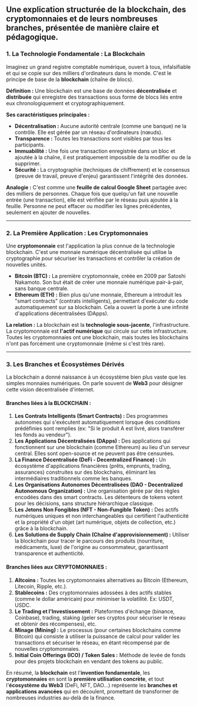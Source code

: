 ## Une explication structurée de la blockchain, des cryptomonnaies et de leurs nombreuses branches, présentée de manière claire et pédagogique.

### 1. La Technologie Fondamentale : La Blockchain

Imaginez un grand registre comptable numérique, ouvert à tous, infalsifiable et qui se copie sur des milliers d'ordinateurs dans le monde. C'est le principe de base de la **blockchain** (chaîne de blocs).

**Définition :** Une blockchain est une base de données **décentralisée** et **distribuée** qui enregistre des transactions sous forme de blocs liés entre eux chronologiquement et cryptographiquement.

**Ses caractéristiques principales :**
*   **Décentralisation :** Aucune autorité centrale (comme une banque) ne la contrôle. Elle est gérée par un réseau d'ordinateurs (nœuds).
*   **Transparence :** Toutes les transactions sont visibles par tous les participants.
*   **Immuabilité :** Une fois une transaction enregistrée dans un bloc et ajoutée à la chaîne, il est pratiquement impossible de la modifier ou de la supprimer.
*   **Sécurité :** La cryptographie (techniques de chiffrement) et le consensus (preuve de travail, preuve d'enjeu) garantissent l'intégrité des données.

**Analogie :** C'est comme une **feuille de calcul Google Sheet** partagée avec des milliers de personnes. Chaque fois que quelqu'un fait une nouvelle entrée (une transaction), elle est vérifiée par le réseau puis ajoutée à la feuille. Personne ne peut effacer ou modifier les lignes précédentes, seulement en ajouter de nouvelles.

---

### 2. La Première Application : Les Cryptomonnaies

Une **cryptomonnaie** est l'application la plus connue de la technologie blockchain. C'est une monnaie numérique décentralisée qui utilise la cryptographie pour sécuriser les transactions et contrôler la création de nouvelles unités.

*   **Bitcoin (BTC) :** La première cryptomonnaie, créée en 2009 par Satoshi Nakamoto. Son but était de créer une monnaie numérique pair-à-pair, sans banque centrale.
*   **Ethereum (ETH) :** Bien plus qu'une monnaie, Ethereum a introduit les "smart contracts" (contrats intelligents), permettant d'exécuter du code automatiquement sur sa blockchain. Cela a ouvert la porte à une infinité d'applications décentralisées (DApps).

**La relation :** La blockchain est la **technologie sous-jacente**, l'infrastructure. La cryptomonnaie est **l'actif numérique** qui circule sur cette infrastructure. Toutes les cryptomonnaies ont une blockchain, mais toutes les blockchains n'ont pas forcément une cryptomonnaie (même si c'est très rare).

---

### 3. Les Branches et Écosystèmes Dérivés

La blockchain a donné naissance à un écosystème bien plus vaste que les simples monnaies numériques. On parle souvent de **Web3** pour désigner cette vision décentralisée d'internet.

#### Branches liées à la BLOCKCHAIN :

1.  **Les Contrats Intelligents (Smart Contracts) :** Des programmes autonomes qui s'exécutent automatiquement lorsque des conditions prédéfinies sont remplies (ex: "Si le produit A est livré, alors transférer les fonds au vendeur").
2.  **Les Applications Décentralisées (DApps) :** Des applications qui fonctionnent sur une blockchain (comme Ethereum) au lieu d'un serveur central. Elles sont open-source et ne peuvent pas être censurées.
3.  **La Finance Décentralisée (DeFi - Decentralized Finance) :** Un écosystème d'applications financières (prêts, emprunts, trading, assurances) construites sur des blockchains, éliminant les intermédiaires traditionnels comme les banques.
4.  **Les Organisations Autonomes Décentralisées (DAO - Decentralized Autonomous Organization) :** Une organisation gérée par des règles encodées dans des smart contracts. Les détenteurs de tokens votent pour les décisions, sans structure hiérarchique classique.
5.  **Les Jetons Non Fongibles (NFT - Non-Fungible Token) :** Des actifs numériques uniques et non interchangeables qui certifient l'authenticité et la propriété d'un objet (art numérique, objets de collection, etc.) grâce à la blockchain.
6.  **Les Solutions de Supply Chain (Chaîne d'approvisionnement) :** Utiliser la blockchain pour tracer le parcours des produits (nourriture, médicaments, luxe) de l'origine au consommateur, garantissant transparence et authenticité.

#### Branches liées aux CRYPTOMONNAIES :

1.  **Altcoins :** Toutes les cryptomonnaies alternatives au Bitcoin (Ethereum, Litecoin, Ripple, etc.).
2.  **Stablecoins :** Des cryptomonnaies adossées à des actifs stables (comme le dollar américain) pour minimiser la volatilité. Ex: USDT, USDC.
3.  **Le Trading et l'Investissement :** Plateformes d'échange (binance, Coinbase), trading, staking (geler ses cryptos pour sécuriser le réseau et obtenir des récompenses), etc.
4.  **Minage (Mining) :** Le processus (pour certaines blockchains comme Bitcoin) qui consiste à utiliser la puissance de calcul pour valider les transactions et sécuriser le réseau, en étant récompensé par de nouvelles cryptomonnaies.
5.  **Initial Coin Offerings (ICO) / Token Sales :** Méthode de levée de fonds pour des projets blockchain en vendant des tokens au public.

En résumé, la **blockchain** est l'**invention fondamentale**, les **cryptomonnaies** en sont la **première utilisation concrète**, et tout l'**écosystème du Web3** (DeFi, NFT, DAO...) représente les **branches et applications avancées** qui en découlent, promettant de transformer de nombreuses industries au-delà de la finance.
